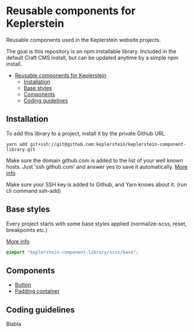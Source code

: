 # Reusable components for Keplerstein

Reusable components used in the Keplerstein website projects.

The goal is this repository is an npm installable library. Included in the default Craft CMS install, but can be updated anytime by a simple npm install.

- [Reusable components for Keplerstein](#Reusable-components-for-Keplerstein)
  - [Installation](#Installation)
  - [Base styles](#Base-styles)
  - [Components](#Components)
  - [Coding guidelines](#Coding-guidelines)

## Installation

To add this library to a project, install it by the private Github URL

```
yarn add git+ssh://git@github.com:keplerstein/keplerstein-component-library.git
```

Make sure the domain github.com is added to the list of your well known hosts. Just 'ssh github.com' and answer yes to save it automatically.
[More info](https://stackoverflow.com/questions/13363553/git-error-host-key-verification-failed-when-connecting-to-remote-repository)

Make sure your SSH key is added to Github, and Yarn knows about it. (run cli command ssh-add)

## Base styles

Every project starts with some base styles applied (normalize-scss, reset, breakpoints etc.)

[More info]('./docs/base-styles')

```scss
@import "keplerstein-component-library/scss/base";
```

## Components
* [Button](./docs/button)
* [Padding container](./docs/padding-container)

## Coding guidelines

Blabla